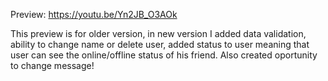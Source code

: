 Preview: https://youtu.be/Yn2JB_O3AOk

This preview is for older version, in new version I added data validation, ability to change name or delete user, added status to user meaning that user can see the online/offline status of his friend. Also created oportunity to change message!

